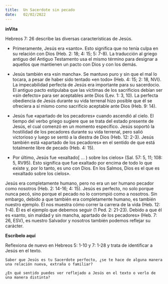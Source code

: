 ```yaml
---
title:  Un Sacerdote sin pecado
date:   02/02/2022
---
```


**inVita**

Hebreos 7: 26 describe las diversas características de Jesús.

- Primeramente, Jesús era «santo». Esto significa que no tenía culpa en su relación con Dios (Heb. 2: 18; 4: 15; 5: 7-8). La traducción al griego antiguo del Antiguo Testamento usa el mismo término para designar a aquellos que mantienen un pacto con Dios y con los demás.

- Jesús también era «sin mancha». Se mantuvo puro y sin que el mal lo tocara, a pesar de haber sido tentado «en todo» (Heb. 4: 15; 2: 18, NVI}. La impecabilidad perfecta de Jesús era importante para su sacerdocio. El antiguo pacto estipulaba que las víctimas de los sacrificios debían ser «sin defecto» para ser aceptables ante Dios (Lev. 1: 3, 10). La perfecta obediencia de Jesús durante su vida terrenal hizo posible que él se ofreciera a sí mismo como sacrificio aceptable ante Dios (Heb. 9: 14).

- Jesús fue «apartado de los pecadores» cuando ascendió al cielo. El tiempo del verbo griego sugiere que se trata del estado presente de Jesús, el cual comenzó en un momento específico. Jesús soportó la hostilidad de los pecadores durante su vida terrenal, pero salió victorioso y luego se sentó a la diestra de Dios (Heb. 12: 2-3). Jesús también está «apartado de los pecadores» en el sentido de que está totalmente libre de pecado (Heb. 4: 15).

- Por último, Jesús fue «exaltado[ ... ) sobre los cielos» (Sal. 57: 5, 11; 108: 5, RV95). Esto significa que fue exaltado por encima de todo lo que existe y, por lo tanto, es uno con Dios. En los Salmos, Dios es el que es «exaltado sobre los cielos».

Jesús era completamente humano, pero no era un ser humano pecador como nosotros (Heb. 2: 14-16; 4: 15). Jesús es perfecto, no solo porque nunca pecó, sino porque el pecado no lo corrompió como a nosotros. Sin embargo, debido a que también era completamente humano, es también nuestro ejemplo. Él nos muestra cómo correr la carrera de la vida (Heb. 12: 1-4). Él es el ejemplo que debemos seguir (1 Ped. 2: 21-23). Debido a que él es «santo, sin maldad y sin mancha, apartado de los pecadores» (Heb. 7: 26, ESV), es nuestro Salvador y nosotros también podemos reflejar su carácter.

**Escríbelo aquí**

Reflexiona de nuevo en Hebreos 5: 1-10 y 7: 1-28 y trata de identificar a Jesús en el texto.

`Saber que Jesús es tu Sacerdote perfecto, ¿se te hace de alguna manera una relación nueva, extraña o familiar?`

`¿En qué sentido puedes ver reflejado a Jesús en el texto o verlo de una manera distinta?`
